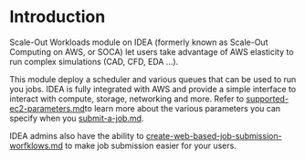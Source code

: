 # Introduction

Scale-Out Workloads module on IDEA (formerly known as Scale-Out Computing on AWS, or SOCA) let users take advantage of AWS elasticity to run complex simulations (CAD, CFD, EDA ...).&#x20;

This module deploy a scheduler and various queues that can be used to run you jobs. IDEA is fully integrated with AWS and provide a simple interface to interact with compute, storage, networking and more. Refer to [supported-ec2-parameters.md](user-documentation/supported-ec2-parameters.md "mention")to learn more about the various parameters you can specify when you [submit-a-job.md](user-documentation/submit-a-job.md "mention").

IDEA admins also have the ability to [create-web-based-job-submission-worfklows.md](admin-documentation/create-web-based-job-submission-worfklows.md "mention") to make job submission easier for your users.

